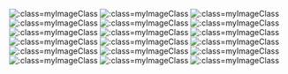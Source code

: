 ![](../../asserts/0106/开题报告-林奕辰_01.png ':class=myImageClass')
![](../../asserts/0106/开题报告-林奕辰_02.png ':class=myImageClass')
![](../../asserts/0106/开题报告-林奕辰_03.png ':class=myImageClass')
![](../../asserts/0106/开题报告-林奕辰_04.png ':class=myImageClass')
![](../../asserts/0106/开题报告-林奕辰_05.png ':class=myImageClass')
![](../../asserts/0106/开题报告-林奕辰_06.png ':class=myImageClass')
![](../../asserts/0106/开题报告-林奕辰_07.png ':class=myImageClass')
![](../../asserts/0106/开题报告-林奕辰_08.png ':class=myImageClass')
![](../../asserts/0106/开题报告-林奕辰_09.png ':class=myImageClass')
![](../../asserts/0106/开题报告-林奕辰_10.png ':class=myImageClass')
![](../../asserts/0106/开题报告-林奕辰_11.png ':class=myImageClass')
![](../../asserts/0106/开题报告-林奕辰_12.png ':class=myImageClass')
![](../../asserts/0106/开题报告-林奕辰_13.png ':class=myImageClass')
![](../../asserts/0106/开题报告-林奕辰_14.png ':class=myImageClass')
![](../../asserts/0106/开题报告-林奕辰_15.png ':class=myImageClass')
![](../../asserts/0106/开题报告-林奕辰_16.png ':class=myImageClass')
![](../../asserts/0106/开题报告-林奕辰_17.png ':class=myImageClass')
![](../../asserts/0106/开题报告-林奕辰_18.png ':class=myImageClass')

